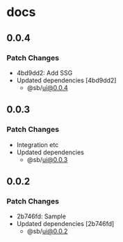 # docs

## 0.0.4

### Patch Changes

- 4bd9dd2: Add SSG
- Updated dependencies [4bd9dd2]
  - @sb/ui@0.0.4

## 0.0.3

### Patch Changes

- Integration etc
- Updated dependencies
  - @sb/ui@0.0.3

## 0.0.2

### Patch Changes

- 2b746fd: Sample
- Updated dependencies [2b746fd]
  - @sb/ui@0.0.2
